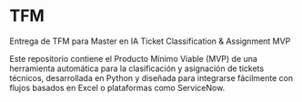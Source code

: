 # TFM
Entrega de TFM para Master en IA
Ticket Classification & Assignment MVP

Este repositorio contiene el Producto Mínimo Viable (MVP) de una herramienta automática para la clasificación y asignación de tickets técnicos, desarrollada en Python y diseñada para integrarse fácilmente con flujos basados en Excel o plataformas como ServiceNow.
